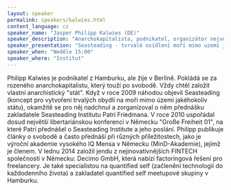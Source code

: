 ```yaml
---
layout: speaker
permalink: speakers/kalwies.html
content_language: cz
speaker_name: "Jasper Philipp Kalwies (DE)"
speaker_description: "Anarchokapitalista, podnikatel, organizátor největší libertariánské konference v Německu"
speaker_presentation: "Seasteading - tvrvalé osídlení moří mimo uzemí jakéhokoliv státu (AJ)"
speaker_when: "Neděle 15:00"
speaker_where: "Institut"
---
```


Philipp Kalwies je podnikatel z Hamburku, ale žije v Berlíně. Pokládá se za rozeného anarchokapitalistu, který touží po svobodě. Vždy chtěl založit vlastní anarchistický "stát". Když v roce 2009 náhodou objevil Seasteading (koncept pro vytvoření trvalých obydlí na moři mimo území jakéhokoliv státu), okamžitě se pro něj nadchnul a zorganizoval o něm přednášku zakladatele Seasteading Institutu Patri Friedmana. V roce 2010 uspořádal dosud největší libertariánskou konferenci v Německu "Große Freiheit 01", na které Patri přednášel o Seasteading Institute a jeho poslání. Philipp publikuje články o svobodě a často přednáší při různých příležitostech, jako je výroční akademie vysokého IQ Mensa v Německu (MinD-Akademie), jejímž je členem. V lednu 2014 založil jendu z nejinovativnějších FINTECH společností v Německu: Decimo GmbH, která nabízí factoringová řešení pro freelancery. Je také specialistou na quantified self (začlenění technologií do každodenního života) a zakladatel quantified self meetupové skupiny v Hamburku.
